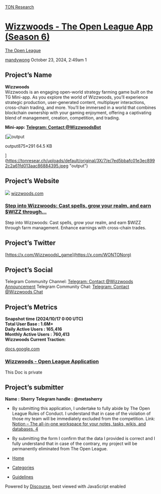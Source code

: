 [TON Research](/)

# [Wizzwoods - The Open League App (Season 6)](/t/wizzwoods-the-open-league-app-season-6/38660)

[The Open League](/c/the-open-league/56) 

    

[mandywong](https://tonresear.ch/u/mandywong)   October 23, 2024, 2:49am  1

## [](#p-63271-projects-name-1)Project’s Name

**Wizzwoods**  
Wizzwoods is an engaging open-world strategy farming game built on the TG Mini-app. As you explore the world of Wizzwoods, you’ll experience strategic production, user-generated content, multiplayer interactions, cross-chain trading, and more. You’ll be immersed in a world that combines blockchain ownership with your gaming enjoyment, offering a captivating blend of management, creation, competition, and trading.

**Mini-app:** **[Telegram: Contact @WizzwoodsBot](https://t.me/WizzwoodsBot/app?startapp)**

[![output](https://tonresear.ch/uploads/default/optimized/3X/7/e/7ed5bbafc01e3ec8992c2a61fd013aac86884395_2_690x229.jpeg)

output875×291 64.5 KB

](https://tonresear.ch/uploads/default/original/3X/7/e/7ed5bbafc01e3ec8992c2a61fd013aac86884395.jpeg "output")

## [](#p-63271-projects-website-2)Project’s Website

![](https://www.wizzwoods.com/favicon.ico) [wizzwoods.com](https://www.wizzwoods.com/)

### [Step into Wizzwoods: Cast spells, grow your realm, and earn $WIZZ through...](https://www.wizzwoods.com/)

Step into Wizzwoods: Cast spells, grow your realm, and earn $WIZZ through farm management. Enhance earnings with cross-chain trades.

## [](#p-63271-projects-twitter-3)Project’s Twitter

[https://x.com/Wizzwoods\_game](https://x.com/WONTONorg)

## [](#p-63271-projects-social-4)Project’s Social

Telegram Community Channel: [Telegram: Contact @Wizzwoods Announcement](http://t.me/wizzwoods_game) Telegram Community Chat: [Telegram: Contact @Wizzwoods Chat](http://t.me/wizzwoods)

## [](#p-63271-projects-metrics-5)Project’s Metrics

**Snapshot time (2024/10/17 0:00 UTC)**  
**Total User Base : 1.6M+**  
**Daily Active Users : 165,416**  
**Monthly Active Users :** **760,413**  
**Wizzwoods Current Traction:**

[docs.google.com](https://docs.google.com/document/d/e/2PACX-1vQ0i3IBoCZShf9EY0sfw0G9WhRDo_s-WdZ5knaFjD85B0nzvCUY9IGepc_3T9j_8qBjlHvowLiirT7x/pub)

[](https://docs.google.com/document/d/e/2PACX-1vQ0i3IBoCZShf9EY0sfw0G9WhRDo_s-WdZ5knaFjD85B0nzvCUY9IGepc_3T9j_8qBjlHvowLiirT7x/pub)

### [Wizzwoods - Open League Application](https://docs.google.com/document/d/e/2PACX-1vQ0i3IBoCZShf9EY0sfw0G9WhRDo_s-WdZ5knaFjD85B0nzvCUY9IGepc_3T9j_8qBjlHvowLiirT7x/pub)

This Doc is private

## [](#p-63271-projects-submitter-6)Project’s submitter

**Name :** **Sherry** **Telegram handle :** **@metasherry**

*   By submitting this application, I undertake to fully abide by The Open League Rules of Conduct. I understand that in case of the violation of those my team will be immediately excluded from the competition. Link: [Notion – The all-in-one workspace for your notes, tasks, wikis, and databases. 4](https://ton-org.notion.site/The-Open-League-Rules-of-Conduct-04f4a0fedf1a401687075f5efd83de68)
*   By submitting the form I confirm that the data I provided is correct and I fully understand that in case of the contrary, my project will be permanently eliminated from The Open League.

 

*   [Home](/)
*   [Categories](/categories)
*   [Guidelines](/guidelines)

Powered by [Discourse](https://www.discourse.org), best viewed with JavaScript enabled